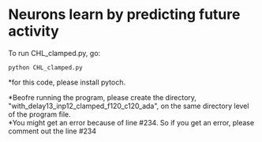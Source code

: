 # Neurons learn by predicting future activity
To run CHL_clamped.py, go:

```
python CHL_clamped.py 
```
*for this code, please install pytoch.

*Beofre running the program, please create the directory, "with_delay13_inp12_clamped_f120_c120_ada", on the same directory level of the program file. <br/>
*You might get an error because of line #234. So if you get an error, please comment out the line #234 <br/>


